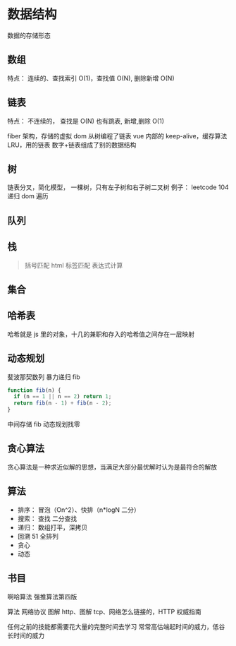 # 数据结构

数据的存储形态

## 数组

特点： 连续的、查找索引 O(1)，查找值 O(N), 删除新增 O(N)

## 链表

特点： 不连续的， 查找是 O(N) 也有跳表, 新增,删除 O(1)

fiber 架构，存储的虚拟 dom 从树编程了链表
vue 内部的 keep-alive，缓存算法 LRU，用的链表
数字+链表组成了别的数据结构

## 树

链表分叉，简化模型， 一棵树，只有左子树和右子树二叉树
例子： leetcode 104
递归
dom 遍历

## 队列

## 栈

> 括号匹配 html 标签匹配 表达式计算

## 集合

## 哈希表

哈希就是 js 里的对象，十几的兼职和存入的哈希值之间存在一层映射

## 动态规划

斐波那契数列
暴力递归 fib

```js
function fib(n) {
  if (n == 1 || n == 2) return 1;
  return fib(n - 1) + fib(n - 2);
}
```

中间存储 fib
动态规划找零

## 贪心算法

贪心算法是一种求近似解的思想，当满足大部分最优解时认为是最符合的解放

## 算法

- 排序： 冒泡（On^2）、快排（n\*logN 二分）
- 搜索： 查找 二分查找
- 递归： 数组打平，深拷贝
- 回溯 51 全排列
- 贪心
- 动态

## 书目

啊哈算法
强推算法第四版

算法
网络协议 图解 http、图解 tcp、网络怎么链接的，HTTP 权威指南

任何之前的技能都需要花大量的完整时间去学习
常常高估端起时间的威力，低谷长时间的威力
